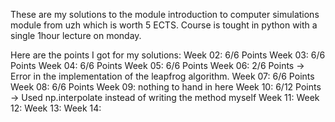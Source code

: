 These are my solutions to the module introduction to computer simulations module from uzh which is worth 5 ECTS.
Course is tought in python with a single 1hour lecture on monday.


Here are the points I got for my solutions:
Week 02: 6/6 Points
Week 03: 6/6 Points
Week 04: 6/6 Points
Week 05: 6/6 Points
Week 06: 2/6 Points -> Error in the implementation of the leapfrog algorithm.
Week 07: 6/6 Points
Week 08: 6/6 Points
Week 09: nothing to hand in here
Week 10: 6/12 Points -> Used np.interpolate instead of writing the method myself
Week 11: 
Week 12: 
Week 13:
Week 14:
